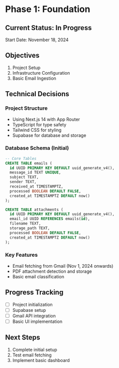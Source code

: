 # Phase 1: Foundation

## Current Status: In Progress
Start Date: November 18, 2024

## Objectives
1. Project Setup
2. Infrastructure Configuration
3. Basic Email Ingestion

## Technical Decisions

### Project Structure
- Using Next.js 14 with App Router
- TypeScript for type safety
- Tailwind CSS for styling
- Supabase for database and storage

### Database Schema (Initial)
```sql
-- Core Tables
CREATE TABLE emails (
  id UUID PRIMARY KEY DEFAULT uuid_generate_v4(),
  message_id TEXT UNIQUE,
  subject TEXT,
  sender TEXT,
  received_at TIMESTAMPTZ,
  processed BOOLEAN DEFAULT FALSE,
  created_at TIMESTAMPTZ DEFAULT now()
);

CREATE TABLE attachments (
  id UUID PRIMARY KEY DEFAULT uuid_generate_v4(),
  email_id UUID REFERENCES emails(id),
  filename TEXT,
  storage_path TEXT,
  processed BOOLEAN DEFAULT FALSE,
  created_at TIMESTAMPTZ DEFAULT now()
);
```

### Key Features
- Email fetching from Gmail (Nov 1, 2024 onwards)
- PDF attachment detection and storage
- Basic email classification

## Progress Tracking
- [ ] Project initialization
- [ ] Supabase setup
- [ ] Gmail API integration
- [ ] Basic UI implementation

## Next Steps
1. Complete initial setup
2. Test email fetching
3. Implement basic dashboard
